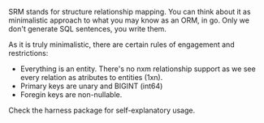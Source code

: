 SRM stands for structure relationship mapping.
You can think about it as minimalistic approach to what you may know as an ORM, in go. Only we don't generate SQL sentences, you write them.

As it is truly minimalistic, there are certain rules of engagement and restrictions:

* Everything is an entity. There's no nxm relationship support as we see every relation as atributes to entities (1xn).
* Primary keys are unary and BIGINT (int64)
* Foregin keys are non-nullable.


Check the harness package for self-explanatory usage.
